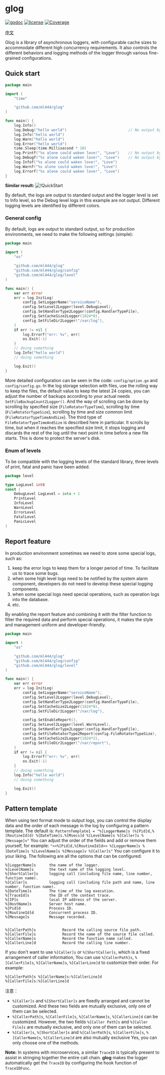 # glog

[![godoc](http://img.shields.io/badge/godoc-reference-blue.svg?style=flat)](https://godoc.org/github.com/ml444/glog)
[![license](http://img.shields.io/badge/license-MIT-red.svg?style=flat)](https://raw.githubusercontent.com/ml444/glog/master/LICENSE)
[![Coverage](https://img.shields.io/badge/version-v0.1.0-blue)](https://github.com/ml444/glog/releases/tag/v0.1.0)

[中文](README_zh.md)

Glog is a library of asynchronous loggers, with configurable cache sizes to
accommodate different high concurrency requirements. It also controls the
different behaviors and logging methods of the logger through various
fine-grained configurations.

## Quick start

```go
package main

import (
	"time"

	"github.com/ml444/glog"
)

func main() {
	log.Info()
	log.Debug("hello world")                            // No output by default
	log.Info("hello world")
	log.Warn("hello world")
	log.Error("hello world")
	time.Sleep(time.Millisecond * 10)
	log.Printf("%s alone could waken love!", "Love")    // No output by default
	log.Debugf("%s alone could waken love!", "Love")    // No output by default
	log.Infof("%s alone could waken love!", "Love")
	log.Warnf("%s alone could waken love!", "Love")
	log.Errorf("%s alone could waken love!", "Love")
}
```
**Similar result:**
![!QuickStart](https://i.imgur.com/U0xrUeQ.png)

By default, the logs are output to standard output and the logger level is set
to Info level, so the Debug level logs in this example are not output.
Different logging levels are identified by different colors.

### General config
By default, logs are output to standard output, so for production environments, we need to make the following settings (simple):
```go
package main

import (
	"os"
	
	"github.com/ml444/glog"
	"github.com/ml444/glog/config"
	"github.com/ml444/glog/level"
)

func main() {
	var err error
	err = log.InitLog(
		config.SetLoggerName("serviceName"),
		config.SetLevel2Logger(level.DebugLevel),
		config.SetHandlerType2Logger(config.HandlerTypeFile),
		config.SetCacheSize2Logger(1024*8),
		config.SetFileDir2Logger("/var/log"),
	)
	if err != nil {
		log.Errorf("err: %v", err)
		os.Exit(-1)
	}
	// doing something
	log.Info("hello world")
	// doing something

	log.Exit()
}
```
More detailed configuration can be seen in the code: `config/option.go` and `config/config.go`.
In the log storage selection with files, use the rolling way to keep the files, the default value to keep the latest 24 copies, you can adjust the number of backups according to your actual needs `SetFileBackupCount2Logger()`.
And the way of scrolling can be done by scrolling by specified size (`FileRotatorTypeTime`), scrolling by time (`FileRotatorTypeSize`), scrolling by time and size common limit (`FileRotatorTypeTimeAndSize`).
The third type of `FileRotatorTypeTimeAndSize` is described here in particular. It scrolls by time, but when it reaches the specified size limit, it stops logging and discards the rest of the log until the next point in time before a new file starts.
This is done to protect the server's disk.


### Enum of levels
To be compatible with the logging levels of the standard library, three levels 
of print, fatal and panic have been added.
```go
package level

type LogLevel int8
const (
	DebugLevel LogLevel = iota + 1
	PrintLevel
	InfoLevel
	WarnLevel
	ErrorLevel
	FatalLevel
	PanicLevel
)
```

## Report feature
In production environment sometimes we need to store some special logs, such as:
1. keep the error logs to keep them for a longer period of time. To facilitate us to trace some bugs.
2. when some high level logs need to be notified by the system alarm component, developers do not need to develop these special logging components.
3. when some special logs need special operations, such as operation logs into the database.
4. etc.

By enabling the report feature and combining it with the filter function to filter the required data and perform special operations, it makes the style and management uniform and developer-friendly.
```go
package main

import (
	"os"

	"github.com/ml444/glog"
	"github.com/ml444/glog/config"
	"github.com/ml444/glog/level"
)

func main() {
	var err error
	err = log.InitLog(
		config.SetLoggerName("serviceName"),
		config.SetLevel2Logger(level.DebugLevel),
		config.SetHandlerType2Logger(config.HandlerTypeFile),
		config.SetCacheSize2Logger(1024*8),
		config.SetFileDir2Logger("/var/log"),

		config.SetEnableReport(),
		config.SetLevel2Logger(level.WarnLevel),
		config.SetHandlerType2Logger(config.HandlerTypeFile),
		config.SetFileRotatorType2Report(config.FileRotatorTypeSize),
		config.SetCacheSize2Logger(1024*2),
		config.SetFileDir2Logger("/var/report"),
	)
	if err != nil {
		log.Errorf("err: %v", err)
		os.Exit(-1)
	}
	// doing something
	log.Info("hello world")
	// doing something

	log.Exit()
}
```

## Pattern template
When using text format mode to output logs, you can control the display data and the order of each message in the log by configuring a pattern template.
The default is: `PatternTemplate1 = "%[LoggerName]s (%[Pid]d,%[RoutineId]d) %[DateTime]s.%[Msecs]d %[LevelName]s %[Caller]s %[Message]v"`
You can adjust the order of the fields and add or remove them yourself, for example: `"<<%[Pid]d,%[RoutineId]d>> %[LoggerName]s %[DateTime]s %[LevelName]s %[Message]v %[Caller]s"`
You can configure it to your liking.
The following are all the options that can be configured:
```
%[LoggerName]s      the name of the logger.
%[LevelName]s       the text name of the logging level.
%[ShortCaller]s     logging call (including file name, line number, function name).
%[Caller]s          logging call (including file path and name, line number, function name).
%[DateTime]s        The time of the log execution.
%[TraceId]s         the ID of the context trace.
%[IP]s              local IP address of the server.
%[HostName]s        Server host name.
%[Pid]d             Process ID.
%[RoutineId]d       Concurrent process ID.
%[Message]s         Message recorded.


%[CallerPath]s            Record the calling source file path.
%[CallerFile]s            Record the name of the source file called.
%[CallerName]s            Record the function name called.
%[CallerLine]d            Record the calling line number.
```
If you don't want to use `%[Caller]s` or `%[ShortCaller]s`, which is a fixed arrangement of caller information,
You can use `%[CallerPath]s`, `%[CallerFile]s`, `%[CallerName]s`, `%[CallerLine]d` to customize their order. For example:
```shell
%[CallerPath]s %[CallerName]s:%[CallerLine]d
%[CallerFile]s:%[CallerLine]d
```
注意：
- `%[Caller]s` and `%[ShortCaller]s` are fixedly arranged and cannot be customized. And these two fields are mutually exclusive, only one of them can be selected.
- `%[CallerPath]s`, `%[CallerFile]s`, `%[CallerName]s`, `%[CallerLine]d` can be customized. However, the two fields `%[Caller Path]s` and `%[Caller File]s` are mutually exclusive, and only one of them can be selected.
- `%[Caller]s`, `%[ShortCaller]s` and `%[CallerPath]s`, `%[CallerFile]s`, `%[CallerName]s`, `%[CallerLine]d` are also mutually exclusive Yes, you can only choose one of the methods.

**Note:**
In systems with microservices, a similar `TraceID` is typically present to assist in stringing together the entire call chain.
**glog** makes the logger automatically get the `TraceID` by configuring the hook function of `TraceIDFunc`.


